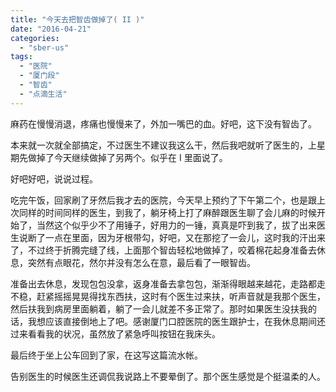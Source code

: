 ```yaml
---
title: "今天去把智齿做掉了( II )"
date: "2016-04-21"
categories: 
  - "sber-us"
tags: 
  - "医院"
  - "厦门段"
  - "智齿"
  - "点滴生活"
---
```


麻药在慢慢消退，疼痛也慢慢来了，外加一嘴巴的血。好吧，这下没有智齿了。

本来就一次就全部搞定，不过医生不建议我这么干，然后我吧就听了医生的，上星期先做掉了今天继续做掉了另两个。似乎在 I 里面说了。

好吧好吧，说说过程。

吃完午饭，回家刷了牙然后我才去的医院，今天早上预约了下午第二个，也是跟上次同样的时间同样的医生，到我了，躺牙椅上打了麻醉跟医生聊了会儿麻的时候开始了，当然这个似乎少不了用锤子，好用力的一锤，真真是吓到我了，拔了出来医生说断了一点在里面，因为牙根带勾，好吧，又在那挖了一会儿，这时我的汗出来了，不过终于折腾完缝了线，上面那个智齿轻松地做掉了，咬着棉花起身准备去休息，突然有点眼花，然尔并没有怎么在意，最后看了一眼智齿。

准备出去休息，发现包包没拿，返身准备去拿包包，渐渐得眼越来越花，走路都走不稳，赶紧摇摇晃晃得找东西扶，这时有个医生过来扶，听声音就是我那个医生，然后扶我到病房里面躺着，躺了一会儿就差不多正常了。那时如果医生没扶我的话，我想应该直接倒地上了吧。感谢厦门口腔医院的医生跟护士，在我休息期间还过来看看我的状况，虽然放了紧急呼叫按钮在我床头。

最后终于坐上公车回到了家，在这写这篇流水帐。

告别医生的时候医生还调侃我说路上不要晕倒了。那个医生感觉是个挺温柔的人。
